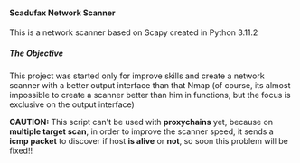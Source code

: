 #### Scadufax Network Scanner
This is a network scanner based on Scapy created in Python 3.11.2

##### The Objective
This project was started only for improve skills and create a network scanner with a better output interface than that Nmap (of course, its almost impossible to create a scanner better than him in functions, but the focus is exclusive on the output interface)


**CAUTION:** This script can't be used with **proxychains** yet, because on **multiple target scan**, in order to improve the scanner speed, it sends a **icmp packet** to discover if host **is alive** or **not**, so soon this problem will be fixed!!

